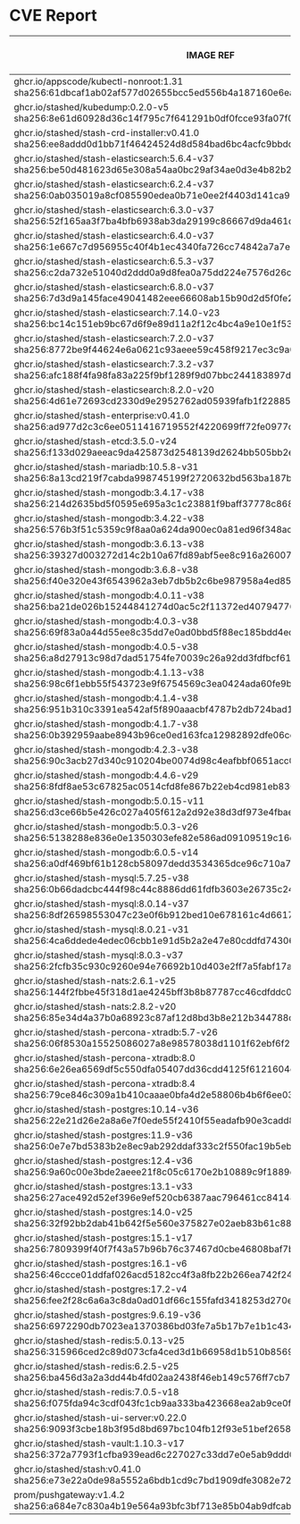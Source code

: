 # CVE Report
|                                                         IMAGE REF                                                         |      OS       | CRITICAL<BR>(OS, OTHER) | HIGH<BR>(OS, OTHER) | MEDIUM<BR>(OS, OTHER) | LOW<BR>(OS, OTHER) | UNKNOWN<BR>(OS, OTHER) |
|---------------------------------------------------------------------------------------------------------------------------|---------------|-------------------------|---------------------|-----------------------|--------------------|------------------------|
| ghcr.io/appscode/kubectl-nonroot:1.31<br>sha256:61dbcaf1ab02af577d02655bcc5ed556b4a187160e6ea0ea5bf7170b446165f9          |               | 0, 0                    | 0, 1                | 0, 2                  | 0, 0               | 0, 0                   |
| ghcr.io/stashed/kubedump:0.2.0-v5<br>sha256:8e61d60928d36c14f795c7f641291b0df0fcce93fa07f0dab5d29091bd9e18d5              |               | 0, 1                    | 0, 5                | 0, 10                 | 0, 0               | 0, 0                   |
| ghcr.io/stashed/stash-crd-installer:v0.41.0<br>sha256:ee8addd0d1bb71f46424524d8d584bad6bc4acfc9bbdced62728af15a073fa45    | debian 12.11  | 0, 0                    | 0, 1                | 0, 1                  | 0, 0               | 0, 0                   |
| ghcr.io/stashed/stash-elasticsearch:5.6.4-v37<br>sha256:be50d481623d65e308a54aa0bc29af34ae0d3e4b82b21bd725b2c34d9babd3da  | alpine 3.17.3 | 0, 3                    | **4**, 11           | 36, 15                | 4, 2               | 2, 0                   |
| ghcr.io/stashed/stash-elasticsearch:6.2.4-v37<br>sha256:0ab035019a8cf085590edea0b71e0ee2f4403d141ca999b54b905d40d16360d4  | alpine 3.17.3 | 0, 3                    | **4**, 11           | 36, 15                | 4, 2               | 2, 0                   |
| ghcr.io/stashed/stash-elasticsearch:6.3.0-v37<br>sha256:52f165aa3f7ba4bfb6938ab3da29199c86667d9da461dae0d6178c744b303420  | alpine 3.17.3 | 0, 3                    | **4**, 11           | 36, 15                | 4, 2               | 2, 0                   |
| ghcr.io/stashed/stash-elasticsearch:6.4.0-v37<br>sha256:1e667c7d956955c40f4b1ec4340fa726cc74842a7a7eaf7cffc9263c9c72a36e  | alpine 3.17.3 | 0, 3                    | **4**, 11           | 36, 15                | 4, 2               | 2, 0                   |
| ghcr.io/stashed/stash-elasticsearch:6.5.3-v37<br>sha256:c2da732e51040d2ddd0a9d8fea0a75dd224e7576d26cb508d1b79590a1e0d96f  | alpine 3.17.3 | 0, 3                    | **4**, 11           | 36, 15                | 4, 2               | 2, 0                   |
| ghcr.io/stashed/stash-elasticsearch:6.8.0-v37<br>sha256:7d3d9a145face49041482eee66608ab15b90d2d5f0fe276607f36631b3997b61  | alpine 3.17.3 | 0, 3                    | **4**, 11           | 36, 15                | 4, 2               | 2, 0                   |
| ghcr.io/stashed/stash-elasticsearch:7.14.0-v23<br>sha256:bc14c151eb9bc67d6f9e89d11a2f12c4bc4a9e10e1f534d473112752648e35b7 | alpine 3.18.3 | 0, 2                    | **4**, 8            | 28, 13                | 4, 4               | 2, 0                   |
| ghcr.io/stashed/stash-elasticsearch:7.2.0-v37<br>sha256:8772be9f44624e6a0621c93aeee59c458f9217ec3c9a0f60a32ba98a78a3630c  | alpine 3.17.3 | 0, 3                    | **4**, 11           | 36, 15                | 4, 2               | 2, 0                   |
| ghcr.io/stashed/stash-elasticsearch:7.3.2-v37<br>sha256:afc188f4fa98fa83a225f9bf1289f9d07bbc244183897d32b27a3af70b3622d7  | alpine 3.17.3 | 0, 3                    | **4**, 11           | 36, 15                | 4, 2               | 2, 0                   |
| ghcr.io/stashed/stash-elasticsearch:8.2.0-v20<br>sha256:4d61e72693cd2330d9e2952762ad05939fafb1f2288547eda00aaf67cfc57bf2  | alpine 3.18.3 | 0, 2                    | **4**, 7            | 28, 13                | 4, 4               | 2, 0                   |
| ghcr.io/stashed/stash-enterprise:v0.41.0<br>sha256:ad977d2c3c6ee0511416719552f4220699ff72fe0977c7b6966bd89469b17ff4       |               | 0, 1                    | 0, 5                | 0, 11                 | 0, 1               | 0, 0                   |
| ghcr.io/stashed/stash-etcd:3.5.0-v24<br>sha256:f133d029aeeac9da425873d2548139d2624bb505bb2ec9c6d4c668a6b2fe4766           | debian 10.7   | **14**, 16              | **26**, 173         | 26, 139               | 5, 3               | 2, 0                   |
| ghcr.io/stashed/stash-mariadb:10.5.8-v31<br>sha256:8a13cd219f7cabda998745199f2720632bd563ba187b42353e5d39d4e71da7e6       | ubuntu 20.04  | 0, 5                    | **9**, 50           | 680, 47               | 100, 1             | 0, 0                   |
| ghcr.io/stashed/stash-mongodb:3.4.17-v38<br>sha256:214d2635bd5f0595e695a3c1c23881f9baff37778c8685a00f614423d1c354ab       | debian 8.11   | **4**, 1                | **35**, 5           | 32, 10                | 7, 0               | 13, 0                  |
| ghcr.io/stashed/stash-mongodb:3.4.22-v38<br>sha256:576b3f51c5359c9f8aa0a624da900ec0a81ed96f348acc3d8990cab251fefd5a       | ubuntu 16.04  | 0, 1                    | **2**, 5            | 34, 10                | 48, 0              | 0, 0                   |
| ghcr.io/stashed/stash-mongodb:3.6.13-v38<br>sha256:39327d003272d14c2b10a67fd89abf5ee8c916a260074f080a830d86936ff070       | ubuntu 16.04  | 0, 1                    | **2**, 5            | 34, 10                | 48, 0              | 0, 0                   |
| ghcr.io/stashed/stash-mongodb:3.6.8-v38<br>sha256:f40e320e43f6543962a3eb7db5b2c6be987958a4ed8579de582193a2502e108b        | debian 9.5    | **16**, 1               | **98**, 5           | 43, 10                | 25, 0              | 12, 0                  |
| ghcr.io/stashed/stash-mongodb:4.0.11-v38<br>sha256:ba21de026b15244841274d0ac5c2f11372ed407947760778e78fa982725971a4       | ubuntu 16.04  | 0, 1                    | **2**, 5            | 76, 10                | 54, 0              | 0, 0                   |
| ghcr.io/stashed/stash-mongodb:4.0.3-v38<br>sha256:69f83a0a44d55ee8c35dd7e0ad0bbd5f88ec185bdd4ec6a8342dcde1c8f5844c        | ubuntu 16.04  | 0, 1                    | **12**, 5           | 140, 10               | 89, 0              | 0, 0                   |
| ghcr.io/stashed/stash-mongodb:4.0.5-v38<br>sha256:a8d27913c98d7dad51754fe70039c26a92dd3fdfbcf617da8f37c6d08f1be9ff        | ubuntu 16.04  | 0, 1                    | **2**, 5            | 99, 10                | 65, 0              | 0, 0                   |
| ghcr.io/stashed/stash-mongodb:4.1.13-v38<br>sha256:98c6f1ebb55f543723e9f6754569c3ea0424ada60fe9be9ec363f55b99547a9e       | ubuntu 18.04  | 0, 1                    | **15**, 5           | 261, 10               | 163, 0             | 0, 0                   |
| ghcr.io/stashed/stash-mongodb:4.1.4-v38<br>sha256:951b310c3391ea542af5f890aaacbf4787b2db724bad166237f5d40f5465cb9e        | ubuntu 16.04  | 0, 1                    | **12**, 5           | 140, 10               | 89, 0              | 0, 0                   |
| ghcr.io/stashed/stash-mongodb:4.1.7-v38<br>sha256:0b392959aabe8943b96ce0ed163fca12982892dfe06cdcdef93d9c2c30ae157c        | ubuntu 16.04  | 0, 1                    | **2**, 5            | 99, 10                | 65, 0              | 0, 0                   |
| ghcr.io/stashed/stash-mongodb:4.2.3-v38<br>sha256:90c3acb27d340c910204be0074d98c4eafbbf0651acc01cdc5e0756c8f0dc880        | ubuntu 18.04  | 0, 1                    | **15**, 5           | 229, 10               | 149, 0             | 0, 0                   |
| ghcr.io/stashed/stash-mongodb:4.4.6-v29<br>sha256:8fdf8ae53c67825ac0514cfd8fe867b22eb4cd981eb830e1adaafb7539be5919        | ubuntu 18.04  | 0, 45                   | **11**, 442         | 163, 327              | 101, 9             | 0, 0                   |
| ghcr.io/stashed/stash-mongodb:5.0.15-v11<br>sha256:d3ce66b5e426c027a405f612a2d92e38d3df973e4fbaed800b16645114ef9100       | ubuntu 20.04  | 0, 45                   | **8**, 418          | 253, 295              | 112, 9             | 0, 0                   |
| ghcr.io/stashed/stash-mongodb:5.0.3-v26<br>sha256:5138288e836e0e1350303efe82e586ad09109519c16c3876140b0d1e2b27dc8e        | ubuntu 20.04  | 0, 45                   | **8**, 418          | 253, 295              | 112, 9             | 0, 0                   |
| ghcr.io/stashed/stash-mongodb:6.0.5-v14<br>sha256:a0df469bf61b128cb58097dedd3534365dce96c710a752a59d591f71b09eaed8        | ubuntu 22.04  | 0, 36                   | **4**, 191          | 123, 240              | 64, 2              | 0, 0                   |
| ghcr.io/stashed/stash-mysql:5.7.25-v38<br>sha256:0b66dadcbc444f98c44c8886dd61fdfb3603e26735c24a0be9f160798cfa9e46         | debian 10.13  | 0, 4                    | **2**, 37           | 6, 37                 | 0, 1               | 0, 0                   |
| ghcr.io/stashed/stash-mysql:8.0.14-v37<br>sha256:8df26598553047c23e0f6b912bed10e678161c4d6617bdf8eae7e6b8580c105f         | debian 9.6    | **10**, 1               | **93**, 5           | 32, 10                | 21, 0              | 8, 0                   |
| ghcr.io/stashed/stash-mysql:8.0.21-v31<br>sha256:4ca6ddede4edec06cbb1e91d5b2a2e47e80cddfd7430659ba3e50d94fef09e35         | debian 10.6   | **21**, 5               | **98**, 50          | 89, 47                | 5, 1               | 8, 0                   |
| ghcr.io/stashed/stash-mysql:8.0.3-v37<br>sha256:2fcfb35c930c9260e94e76692b10d403e2ff7a5fabf17a2fb9d6745a6176e433          | debian 8.10   | **12**, 1               | **58**, 5           | 37, 10                | 7, 0               | 16, 0                  |
| ghcr.io/stashed/stash-nats:2.6.1-v25<br>sha256:144f2fbbe45f318d1ae4245bff3b8b87787cc46cdfddc008c208405dbc818826           | debian 12.11  | 0, 6                    | **3**, 41           | 5, 41                 | 2, 1               | 0, 0                   |
| ghcr.io/stashed/stash-nats:2.8.2-v20<br>sha256:85e34d4a37b0a68923c87af12d8bd3b8e212b344788c308a2d0e59eac3531e11           | debian 12.11  | 0, 6                    | **3**, 41           | 5, 41                 | 2, 1               | 0, 0                   |
| ghcr.io/stashed/stash-percona-xtradb:5.7-v26<br>sha256:06f8530a15525086027a8e98578038d1101f62ebf6f211cd5a0cd4700cef0352   | debian 12.5   | **6**, 5                | **34**, 49          | 95, 50                | 14, 1              | 1, 0                   |
| ghcr.io/stashed/stash-percona-xtradb:8.0<br>sha256:6e26ea6569df5c550dfa05407dd36cdd4125f6121604e14efc20decd8dcb5e7e       | debian 12.9   | **1**, 1                | **13**, 6           | 53, 15                | 10, 0              | 0, 0                   |
| ghcr.io/stashed/stash-percona-xtradb:8.4<br>sha256:79ce846c309a1b410caaae0bfa4d2e58806b4b6f6ee03df50ba73253c8427306       | debian 12.9   | **1**, 1                | **13**, 7           | 53, 15                | 10, 0              | 0, 0                   |
| ghcr.io/stashed/stash-postgres:10.14-v36<br>sha256:22e21d26e2a8a6e7f0ede55f2410f55eadafb90e3cadd8ad84083e2b27166e1a       | alpine 3.12.1 | **4**, 1                | **40**, 5           | 17, 10                | 2, 0               | 0, 0                   |
| ghcr.io/stashed/stash-postgres:11.9-v36<br>sha256:0e7e7bd5383b2e8ec9ab292ddaf333c2f550fac19b5eb3b5d9af2c7199385f7a        | alpine 3.12.1 | **4**, 1                | **40**, 5           | 17, 10                | 2, 0               | 0, 0                   |
| ghcr.io/stashed/stash-postgres:12.4-v36<br>sha256:9a60c00e3bde2aeee21f8c05c6170e2b10889c9f1889d6a0020941d75d6f6d23        | alpine 3.12.1 | **4**, 1                | **40**, 5           | 17, 10                | 2, 0               | 0, 0                   |
| ghcr.io/stashed/stash-postgres:13.1-v33<br>sha256:27ace492d52ef396e9ef520cb6387aac796461cc84148827c8d8af6063c7d260        | alpine 3.13.1 | **4**, 1                | **45**, 5           | 17, 10                | 2, 0               | 0, 0                   |
| ghcr.io/stashed/stash-postgres:14.0-v25<br>sha256:32f92bb2dab41b642f5e560e375827e02aeb83b61c88c6190bf30ad0c1f5f7b0        | alpine 3.14.2 | **2**, 1                | **40**, 5           | 15, 10                | 0, 0               | 0, 0                   |
| ghcr.io/stashed/stash-postgres:15.1-v17<br>sha256:7809399f40f7f43a57b96b76c37467d0cbe46808baf7b33d0baca0d07b7ee6ee        | alpine 3.17.1 | **1**, 1                | **22**, 5           | 47, 10                | 4, 0               | 2, 0                   |
| ghcr.io/stashed/stash-postgres:16.1-v6<br>sha256:46ccce01ddfaf026acd5182cc4f3a8fb22b266ea742f248c0f692982e50e6c26         | alpine 3.19.1 | **1**, 1                | **12**, 5           | 23, 10                | 6, 0               | 2, 0                   |
| ghcr.io/stashed/stash-postgres:17.2-v4<br>sha256:fee2f28c6a6a3c8da0ad01df66c155fafd3418253d270eeb767636c13f3116ad         | alpine 3.21.2 | **3**, 4                | **13**, 37          | 6, 37                 | 3, 1               | 2, 0                   |
| ghcr.io/stashed/stash-postgres:9.6.19-v36<br>sha256:6972290db7023ea1370386bd03fe7a5b17b7e1b1c43449340427cac64fb75e1b      | alpine 3.12.1 | **4**, 1                | **40**, 5           | 17, 10                | 2, 0               | 0, 0                   |
| ghcr.io/stashed/stash-redis:5.0.13-v25<br>sha256:315966ced2c89d073cfa4ced3d1b66958d1b510b856963f2ada630718cb3ded4         | debian 11.5   | **5**, 8                | **43**, 79          | 61, 72                | 10, 3              | 3, 0                   |
| ghcr.io/stashed/stash-redis:6.2.5-v25<br>sha256:ba456d3a2a3dd44b4fd02aa2438f46eb149c576ff7cb7c1e30a93a28269d8001          | debian 11.5   | **5**, 8                | **43**, 79          | 61, 72                | 10, 3              | 3, 0                   |
| ghcr.io/stashed/stash-redis:7.0.5-v18<br>sha256:f075fda94c3cdf043fc1cb9aa333ba423668ea2ab9ce0ff692803f0ce66c5f32          | debian 11.5   | **5**, 8                | **43**, 79          | 61, 72                | 10, 3              | 3, 0                   |
| ghcr.io/stashed/stash-ui-server:v0.22.0<br>sha256:9093f3cbe18b3f95d8bd697bc104fb12f93e51bef2658db5e4e11fff0f0b2bba        | debian 12.11  | 0, 0                    | 0, 1                | 0, 1                  | 0, 0               | 0, 0                   |
| ghcr.io/stashed/stash-vault:1.10.3-v17<br>sha256:372a7793f1cfba939ead6c227027c33dd7e0e5ab9ddd0f38cf931c3546abfa6e         | alpine 3.14.8 | 0, 7                    | **8**, 54           | 4, 63                 | 0, 6               | 0, 0                   |
| ghcr.io/stashed/stash:v0.41.0<br>sha256:e73e22a0de98a5552a6bdb1cd9c7bd1909dfe3082e72bd873caceae2020fbc1f                  |               | 0, 1                    | 0, 5                | 0, 10                 | 0, 1               | 0, 0                   |
| prom/pushgateway:v1.4.2<br>sha256:a684e7c830a4b19e564a93bfc3bf713e85b04ab9dfcab5633c14cbba241f9231                        |               | 0, 5                    | 0, 49               | 0, 39                 | 0, 1               | 0, 0                   |
